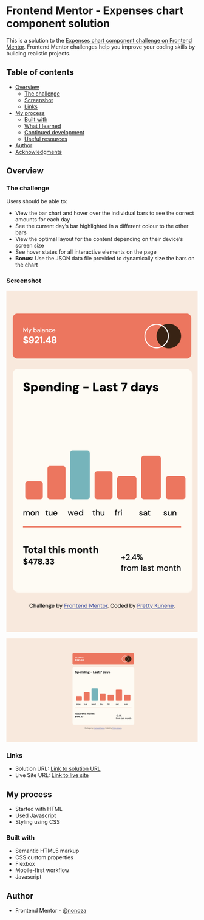 # Frontend Mentor - Expenses chart component solution

This is a solution to the [Expenses chart component challenge on Frontend Mentor](https://www.frontendmentor.io/challenges/expenses-chart-component-e7yJBUdjwt). Frontend Mentor challenges help you improve your coding skills by building realistic projects. 

## Table of contents

- [Overview](#overview)
  - [The challenge](#the-challenge)
  - [Screenshot](#screenshot)
  - [Links](#links)
- [My process](#my-process)
  - [Built with](#built-with)
  - [What I learned](#what-i-learned)
  - [Continued development](#continued-development)
  - [Useful resources](#useful-resources)
- [Author](#author)
- [Acknowledgments](#acknowledgments)

## Overview

### The challenge

Users should be able to:

- View the bar chart and hover over the individual bars to see the correct amounts for each day
- See the current day’s bar highlighted in a different colour to the other bars
- View the optimal layout for the content depending on their device’s screen size
- See hover states for all interactive elements on the page
- **Bonus**: Use the JSON data file provided to dynamically size the bars on the chart

### Screenshot

![Mobile view of solution](./images/mobile-chat.png)

![Desktop view of solution](./images/desktop-chat.png)


### Links

- Solution URL: [Link to solution URL](https://github.com/nonoza/frontendmentor/tree/main/expenses-chart-component-main)
- Live Site URL: [Link to live site](https://nonoza.github.io/frontendmentor/expenses-chart-component-main/)

## My process
- Started with HTML
- Used Javascript
- Styling using CSS

### Built with

- Semantic HTML5 markup
- CSS custom properties
- Flexbox
- Mobile-first workflow
- Javascript






## Author

- Frontend Mentor - [@nonoza](https://www.frontendmentor.io/profile/nonoza)



